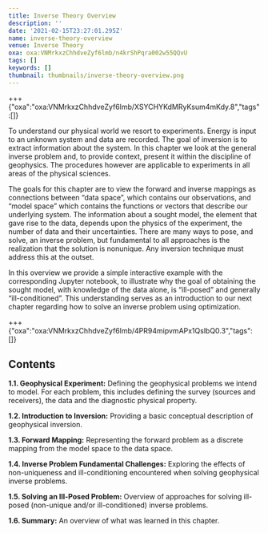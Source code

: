 ```yaml
---
title: Inverse Theory Overview
description: ''
date: '2021-02-15T23:27:01.295Z'
name: inverse-theory-overview
venue: Inverse Theory
oxa: oxa:VNMrkxzChhdveZyf6lmb/n4krShPqra002w55QQvU
tags: []
keywords: []
thumbnail: thumbnails/inverse-theory-overview.png
---
```


+++ {"oxa":"oxa:VNMrkxzChhdveZyf6lmb/XSYCHYKdMRyKsum4mKdy.8","tags":[]}

To understand our physical world we resort to experiments. Energy is input to an unknown system and data are recorded. The goal of inversion is to extract information about the system. In this chapter we look at the general inverse problem and, to provide context, present it within the discipline of geophysics. The procedures however are applicable to experiments in all areas of the physical sciences.

The goals for this chapter are to view the forward and inverse mappings as connections between “data space”, which contains our observations, and “model space” which contains the functions or vectors that describe our underlying system. The information about a sought model, the element that gave rise to the data, depends upon the physics of the experiment, the number of data and their uncertainties. There are many ways to pose, and solve, an inverse problem, but fundamental to all approaches is the realization that the solution is nonunique. Any inversion technique must address this at the outset.

In this overview we provide a simple interactive example with the corresponding Jupyter notebook, to illustrate why the goal of obtaining the sought model, with knowledge of the data alone, is “ill-posed” and generally “ill-conditioned”. This understanding serves as an introduction to our next chapter regarding how to solve an inverse problem using optimization.

+++ {"oxa":"oxa:VNMrkxzChhdveZyf6lmb/4PR94mipvmAPx1QslbQ0.3","tags":[]}

## Contents

**1.1. Geophysical Experiment:** Defining the geophysical problems we intend to model. For each problem, this includes defining the survey (sources and receivers), the data and the diagnostic physical property.

**1.2. Introduction to Inversion:** Providing a basic conceptual description of geophysical inversion.

**1.3. Forward Mapping:** Representing the forward problem as a discrete mapping from the model space to the data space.

**1.4. Inverse Problem Fundamental Challenges:** Exploring the effects of non-uniqueness and ill-conditioning encountered when solving geophysical inverse problems.

**1.5. Solving an Ill-Posed Problem:** Overview of approaches for solving ill-posed (non-unique and/or ill-conditioned) inverse problems.

**1.6. Summary:** An overview of what was learned in this chapter.
